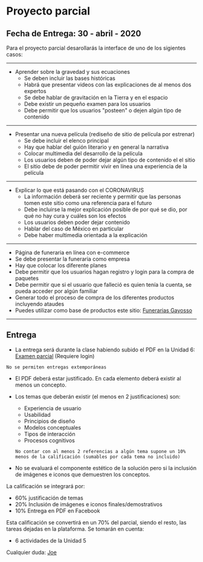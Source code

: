 # Proyecto parcial

## Fecha de Entrega: 30 - abril - 2020
Para el proyecto parcial desarollarás la interface de uno de los sigientes casos:

---
- Aprender sobre la gravedad y sus ecuaciones
	- Se deben incluir las bases históricas
    - Habrá que presentar videos con las explicaciones de al menos dos expertos
    - Se debe hablar de gravitación en la Tierra y en el espacio
    - Debe existir un pequeño examen para los usuarios
    - Debe permitir que los usuarios "posteen" o dejen algún tipo de contenido
---
- Presentar una nueva película (rediseño de sitio de película por estrenar)
	- Se debe incluir el elenco principal
    - Hay que hablar del guión literario y en general la narrativa
    - Colocar multimedia del desarrollo de la película
    - Los usuarios deben de poder dejar algún tipo de contenido el el sitio
    - El sitio debe de poder permitir vivir en línea una experiencia de la película
---
- Explicar lo que está pasando con el CORONAVIRUS
	- La información deberá ser reciente y permitir que las personas tomen este sitio como una referencia para el futuro
    - Debe incluirse la mejor explicación posible de por qué se dio, por qué no hay cura y cuáles son los efectos
    - Los usuarios deben poder dejar contenido
    - Hablar del caso de México en particular
    - Debe haber multimedia orientada a la explicación
---

- Página de funeraria en línea con e-commerce
- Se debe presentar la funeraria como empresa
- Hay que colocar los diferente planes
- Debe permitir que los usuarios hagan registro y login para la compra de paquetes
- Debe permitir que si el usuario que falleció es quien tenía la cuenta, se pueda acceder por algún familiar
- Generar todo el proceso de compra de los diferentes productos incluyendo ataudes
- Puedes utilizar como base de productos este sitio: [Funerarias Gayosso](https://www.gayosso.com/?gclid=CjwKCAjw-YT1BRAFEiwAd2WRtjnL5_z93PyrzvhMy2ZNbWAkhlovWkJz1pcu8uIPFTKA0kNE8672TBoCtRYQAvD_BwE)
---

## Entrega
- La entrega será durante la clase habiendo subido el PDF en la Unidad 6: [Examen parcial](https://www.facebook.com/groups/itesmdpmi2020/learning_content/?filter=1535070500003893) (Requiere login)
```
No se permiten entregas extemporáneas
```

- El PDF deberá estar justificado. En cada elemento deberá existir al menos un concepto.
- Los temas que deberán existir (el menos en 2 justificaciones) son:
	* Experiencia de usuario
    * Usabilidad
    * Principios de diseño
    * Modelos conceptuales
    * Tipos de interacción
    * Procesos cognitivos

  ```
  No contar con al menos 2 referencias a algún tema supone un 10% menos de la calificación (sumables por cada tema no incluido)
  ```
- No se evaluará el componente estético de la solución pero si la inclusión de imágenes e iconos que demuestren los conceptos.


La calificación se integrará por:
- 60% justificación de temas
- 20% Inclusión de imágenes e iconos finales/demostrativos
- 10% Entrega en PDF en Facebook

Esta calificación se convertirá en un 70% del parcial, siendo el resto, las tareas dejadas en la plataforma.
Se tomarán en cuenta:
- 6 actividades de la Unidad 5

Cualquier duda: [Joe](mailto:jose.c.mondragon@tec.mx)
